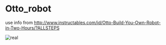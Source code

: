 # Otto_robot
use info from http://www.instructables.com/id/Otto-Build-You-Own-Robot-in-Two-Hours/?ALLSTEPS

![real](https://scontent.fotp3-1.fna.fbcdn.net/v/t1.0-9/15232265_1328046050593692_6245463050656575046_n.jpg?oh=5e48bcf57bb2205f2ab2adce12c7c500&oe=58AE9C04)
